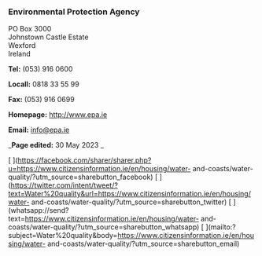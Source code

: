 ###  Environmental Protection Agency

PO Box 3000  
Johnstown Castle Estate  
Wexford  
Ireland

**Tel:** (053) 916 0600

**Locall:** 0818 33 55 99

**Fax:** (053) 916 0699

**Homepage:** [ http://www.epa.ie ](http://www.epa.ie)

**Email:** [ info@epa.ie ](mailto:info@epa.ie)

_**Page edited:** 30 May 2023 _

[
](https://facebook.com/sharer/sharer.php?u=https://www.citizensinformation.ie/en/housing/water-
and-coasts/water-quality/?utm_source=sharebutton_facebook) [
](https://twitter.com/intent/tweet/?text=Water%20quality&url=https://www.citizensinformation.ie/en/housing/water-
and-coasts/water-quality/?utm_source=sharebutton_twitter) [
](whatsapp://send?text=https://www.citizensinformation.ie/en/housing/water-
and-coasts/water-quality/?utm_source=sharebutton_whatsapp) [
](mailto:?subject=Water%20quality&body=https://www.citizensinformation.ie/en/housing/water-
and-coasts/water-quality/?utm_source=sharebutton_email) [
](javascript:void\(0\))
